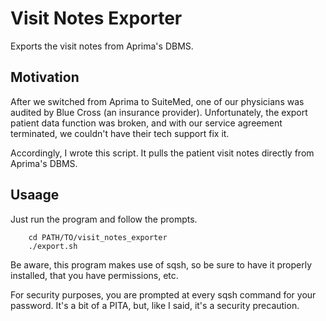 Visit Notes Exporter
====================

Exports the visit notes from Aprima's DBMS.

Motivation
----------

After we switched from Aprima to SuiteMed, one of our physicians was audited by Blue Cross (an insurance provider). Unfortunately, the export patient data function was broken, and with our service agreement terminated, we couldn't have their tech support fix it.

Accordingly, I wrote this script. It pulls the patient visit notes directly from Aprima's DBMS.

Usaage
------

Just run the program and follow the prompts.

		cd PATH/TO/visit_notes_exporter
		./export.sh

Be aware, this program makes use of sqsh, so be sure to have it properly installed, that you have permissions, etc.

For security purposes, you are prompted at every sqsh command for your password. It's a bit of a PITA, but, like I said, it's a security precaution.
